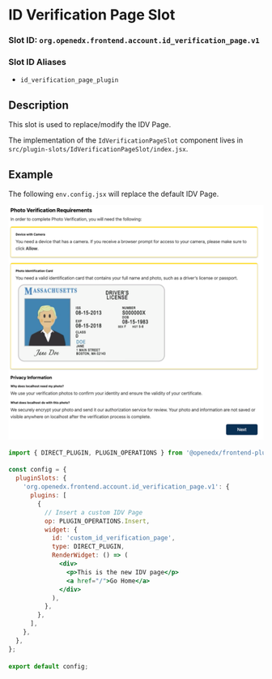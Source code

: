 # ID Verification Page Slot

### Slot ID: `org.openedx.frontend.account.id_verification_page.v1`

### Slot ID Aliases
* `id_verification_page_plugin`

## Description

This slot is used to replace/modify the IDV Page.

The implementation of the `IdVerificationPageSlot` component lives in `src/plugin-slots/IdVerificationPageSlot/index.jsx`.

## Example

The following `env.config.jsx` will replace the default IDV Page.

![Screenshot of Default IDV Page](./images/default_id-verification-page.png)

```jsx
import { DIRECT_PLUGIN, PLUGIN_OPERATIONS } from '@openedx/frontend-plugin-framework';

const config = {
  pluginSlots: {
    'org.openedx.frontend.account.id_verification_page.v1': {
      plugins: [
        {
          // Insert a custom IDV Page
          op: PLUGIN_OPERATIONS.Insert,
          widget: {
            id: 'custom_id_verification_page',
            type: DIRECT_PLUGIN,
            RenderWidget: () => (
              <div>
                <p>This is the new IDV page</p>
                <a href="/">Go Home</a>
              </div>
            ),
          },
        },
      ],
    },
  },
};

export default config;

```
